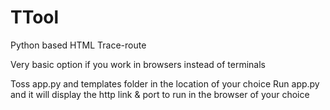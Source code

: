 # TTool
Python based HTML Trace-route


Very basic option if you work in browsers instead of terminals

Toss app.py and templates folder in the location of your choice
Run app.py and it will display the http link & port to run in the browser of your choice
